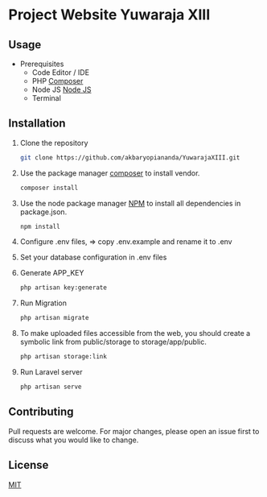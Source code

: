 # Project Website Yuwaraja XIII

## Usage
- Prerequisites
    - Code Editor / IDE
    - PHP [Composer](https://getcomposer.org/download/)
    - Node JS [Node JS](https://nodejs.org/en/)
    - Terminal

## Installation

1. Clone the repository
    ```bash
    git clone https://github.com/akbaryopiananda/YuwarajaXIII.git
    ```

2. Use the package manager [composer](https://getcomposer.org/download/) to install vendor.

    ```bash
    composer install
    ```
2. Use the node package manager [NPM](https://nodejs.org/en/) to install all dependencies in package.json.

    ```bash
    npm install
    ```

3. Configure .env files, => copy .env.example and rename it to .env

4. Set your database configuration in .env files

5. Generate APP_KEY

    ```bash
    php artisan key:generate
    ```

6. Run Migration

    ```bash
    php artisan migrate
    ```


7. To make uploaded files accessible from the web, you should create a symbolic link from public/storage to storage/app/public.

    ```bash
    php artisan storage:link
    ```

8. Run Laravel server

    ```bash
    php artisan serve
    ```

## Contributing
Pull requests are welcome. For major changes, please open an issue first to discuss what you would like to change.


## License
[MIT](https://choosealicense.com/licenses/mit/)
